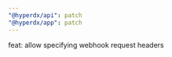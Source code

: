 ```yaml
---
"@hyperdx/api": patch
"@hyperdx/app": patch
---
```


feat: allow specifying webhook request headers
